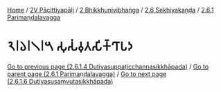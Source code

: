 
[Home](/) / [2V Pācittiyapāḷi](../../...md) / [2 Bhikkhunivibhaṅga](../...md) / [2.6 Sekhiyakaṇḍa](...md) / [2.6.1 Parimaṇḍalavagga](../2V/2/2.6/2.6.1.md)

# 𑁨𑁇𑁬𑁇𑁧𑁇𑁫 𑀲𑀼𑀲𑀁𑀯𑀼𑀢𑀲𑀺𑀓𑁆𑀔𑀸𑀧𑀤

[Go to previous page (2.6.1.4 Dutiyasuppaṭicchannasikkhāpada)](2.6.1.4.md) / [Go to parent page (2.6.1 Parimaṇḍalavagga)](../2V/2/2.6/2.6.1.md) / [Go to next page (2.6.1.6 Dutiyasusaṃvutasikkhāpada)](2.6.1.6.md)


